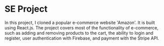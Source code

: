 # SE Project
In this project, I cloned a popular e-commerce website 'Amazon'. It is built using React.js. The project covers most of the functionality of e-commerce, such as adding and removing products to the cart, the ability to login and register, user authentication with Firebase, and payment with the Stripe API.

